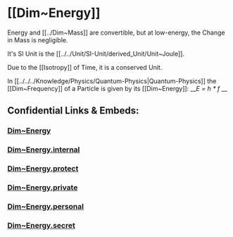 ﻿
# [[Dim~Energy]] 

Energy and [[../Dim~Mass]] are convertible, 
but at low-energy, the Change in Mass is negligible. 

It's SI Unit is the [[../../Unit/SI-Unit/derived_Unit/Unit~Joule]].  

Due to the [[Isotropy]] of Time, it is a conserved Unit. 

In [[../../../Knowledge/Physics/Quantum-Physics|Quantum-Physics]] the [[Dim~Frequency]] of a Particle is 
given by its [[Dim~Energy]]:  ___E = h * f_ __



## Confidential Links & Embeds: 

### [Dim~Energy](/_public/Dimension/Derived_Dimension/Dim~Energy.md) 

### [Dim~Energy.internal](/_internal/Dimension/Derived_Dimension/Dim~Energy.internal.md) 

### [Dim~Energy.protect](/_protect/Dimension/Derived_Dimension/Dim~Energy.protect.md) 

### [Dim~Energy.private](/_private/Dimension/Derived_Dimension/Dim~Energy.private.md) 

### [Dim~Energy.personal](/_personal/Dimension/Derived_Dimension/Dim~Energy.personal.md) 

### [Dim~Energy.secret](/_secret/Dimension/Derived_Dimension/Dim~Energy.secret.md) 
